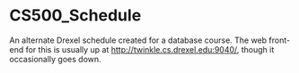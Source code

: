 # CS500_Schedule
An alternate Drexel schedule created for a database course. The web front-end for this is usually up
at http://twinkle.cs.drexel.edu:9040/, though it occasionally goes down.
